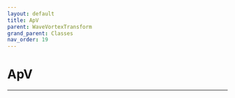 ```yaml
---
layout: default
title: ApV
parent: WaveVortexTransform
grand_parent: Classes
nav_order: 19
---
```


#  ApV




---

